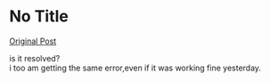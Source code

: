 # No Title

[Original Post](https://discourse.onlinedegree.iitm.ac.in/t/165959/146)

<p>is it resolved?<br>
i too am getting the same error,even if it was working fine yesterday.</p>